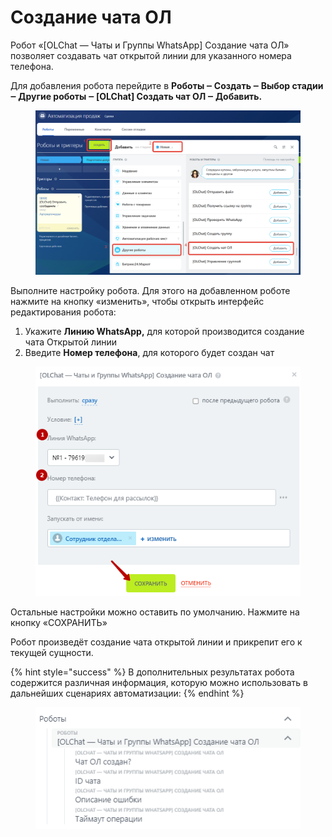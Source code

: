 # Создание чата ОЛ

Робот «\[OLChat — Чаты и Группы WhatsApp] Создание чата ОЛ» позволяет создавать чат открытой линии для указанного номера телефона.

Для добавления робота перейдите в **Роботы ‒ Создать ‒ Выбор стадии ‒ Другие роботы ‒ \[OLChat] Создать чат ОЛ ‒ Добавить.**

<figure><img src="../../.gitbook/assets/image (1331).png" alt=""><figcaption></figcaption></figure>

Выполните настройку робота. Для этого на добавленном роботе нажмите на кнопку «изменить», чтобы открыть интерфейс редактирования робота:

1. Укажите **Линию WhatsApp,** для которой производится создание чата Открытой линии
2. Введите **Номер телефона**, для которого будет создан чат

<figure><img src="../../.gitbook/assets/image (168).png" alt=""><figcaption></figcaption></figure>

Остальные настройки можно оставить по умолчанию. Нажмите на кнопку «СОХРАНИТЬ»

Робот произведёт создание чата открытой линии и прикрепит его к текущей сущности.

{% hint style="success" %}
В дополнительных результатах робота содержится различная информация, которую можно использовать в дальнейших сценариях автоматизации:
{% endhint %}

<figure><img src="../../.gitbook/assets/image (169).png" alt=""><figcaption></figcaption></figure>
